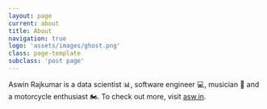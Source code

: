 ```yaml
---
layout: page
current: about
title: About
navigation: true
logo: 'assets/images/ghost.png'
class: page-template
subclass: 'post page'
---
```


Aswin Rajkumar is a data scientist 📊, software engineer 💻, musician 🎵 and a motorcycle enthusiast 🏍. To check out more, visit [asw.in](http://asw.in). 
